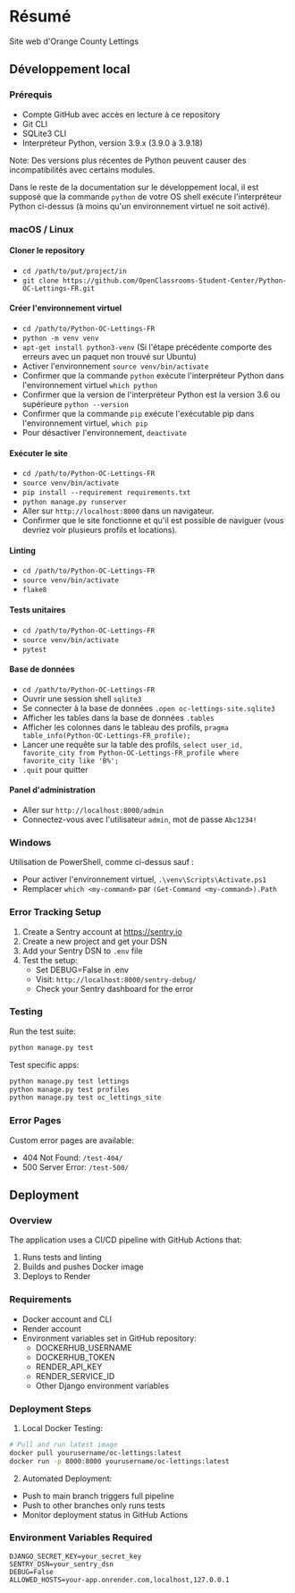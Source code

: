 # Résumé

Site web d'Orange County Lettings

## Développement local

### Prérequis

- Compte GitHub avec accès en lecture à ce repository
- Git CLI
- SQLite3 CLI
- Interpréteur Python, version 3.9.x (3.9.0 à 3.9.18)

Note: Des versions plus récentes de Python peuvent causer des incompatibilités avec certains modules.

Dans le reste de la documentation sur le développement local, il est supposé que la commande `python` de votre OS shell exécute l'interpréteur Python ci-dessus (à moins qu'un environnement virtuel ne soit activé).

### macOS / Linux

#### Cloner le repository

- `cd /path/to/put/project/in`
- `git clone https://github.com/OpenClassrooms-Student-Center/Python-OC-Lettings-FR.git`

#### Créer l'environnement virtuel

- `cd /path/to/Python-OC-Lettings-FR`
- `python -m venv venv`
- `apt-get install python3-venv` (Si l'étape précédente comporte des erreurs avec un paquet non trouvé sur Ubuntu)
- Activer l'environnement `source venv/bin/activate`
- Confirmer que la commande `python` exécute l'interpréteur Python dans l'environnement virtuel
`which python`
- Confirmer que la version de l'interpréteur Python est la version 3.6 ou supérieure `python --version`
- Confirmer que la commande `pip` exécute l'exécutable pip dans l'environnement virtuel, `which pip`
- Pour désactiver l'environnement, `deactivate`

#### Exécuter le site

- `cd /path/to/Python-OC-Lettings-FR`
- `source venv/bin/activate`
- `pip install --requirement requirements.txt`
- `python manage.py runserver`
- Aller sur `http://localhost:8000` dans un navigateur.
- Confirmer que le site fonctionne et qu'il est possible de naviguer (vous devriez voir plusieurs profils et locations).

#### Linting

- `cd /path/to/Python-OC-Lettings-FR`
- `source venv/bin/activate`
- `flake8`

#### Tests unitaires

- `cd /path/to/Python-OC-Lettings-FR`
- `source venv/bin/activate`
- `pytest`

#### Base de données

- `cd /path/to/Python-OC-Lettings-FR`
- Ouvrir une session shell `sqlite3`
- Se connecter à la base de données `.open oc-lettings-site.sqlite3`
- Afficher les tables dans la base de données `.tables`
- Afficher les colonnes dans le tableau des profils, `pragma table_info(Python-OC-Lettings-FR_profile);`
- Lancer une requête sur la table des profils, `select user_id, favorite_city from
  Python-OC-Lettings-FR_profile where favorite_city like 'B%';`
- `.quit` pour quitter

#### Panel d'administration

- Aller sur `http://localhost:8000/admin`
- Connectez-vous avec l'utilisateur `admin`, mot de passe `Abc1234!`

### Windows

Utilisation de PowerShell, comme ci-dessus sauf :

- Pour activer l'environnement virtuel, `.\venv\Scripts\Activate.ps1`
- Remplacer `which <my-command>` par `(Get-Command <my-command>).Path`

### Error Tracking Setup

1. Create a Sentry account at https://sentry.io
2. Create a new project and get your DSN
3. Add your Sentry DSN to `.env` file
4. Test the setup:
   - Set DEBUG=False in .env
   - Visit: `http://localhost:8000/sentry-debug/`
   - Check your Sentry dashboard for the error

### Testing

Run the test suite:
```bash
python manage.py test
```

Test specific apps:
```bash
python manage.py test lettings
python manage.py test profiles
python manage.py test oc_lettings_site
```

### Error Pages
Custom error pages are available:
- 404 Not Found: `/test-404/`
- 500 Server Error: `/test-500/`

## Deployment

### Overview
The application uses a CI/CD pipeline with GitHub Actions that:
1. Runs tests and linting
2. Builds and pushes Docker image
3. Deploys to Render

### Requirements
- Docker account and CLI
- Render account
- Environment variables set in GitHub repository:
  - DOCKERHUB_USERNAME
  - DOCKERHUB_TOKEN
  - RENDER_API_KEY
  - RENDER_SERVICE_ID
  - Other Django environment variables

### Deployment Steps
1. Local Docker Testing:
```bash
# Pull and run latest image
docker pull yourusername/oc-lettings:latest
docker run -p 8000:8000 yourusername/oc-lettings:latest
```

2. Automated Deployment:
- Push to main branch triggers full pipeline
- Push to other branches only runs tests
- Monitor deployment status in GitHub Actions

### Environment Variables Required
```
DJANGO_SECRET_KEY=your_secret_key
SENTRY_DSN=your_sentry_dsn
DEBUG=False
ALLOWED_HOSTS=your-app.onrender.com,localhost,127.0.0.1
```
